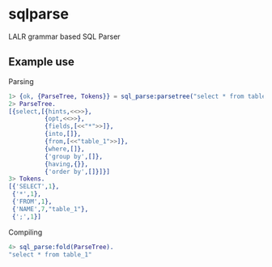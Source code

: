 sqlparse
========

LALR grammar based SQL Parser

Example use
-----------
Parsing
````erlang
1> {ok, {ParseTree, Tokens}} = sql_parse:parsetree("select * from table_1").
2> ParseTree.
[{select,[{hints,<<>>},
          {opt,<<>>},
          {fields,[<<"*">>]},
          {into,[]},
          {from,[<<"table_1">>]},
          {where,[]},
          {'group by',[]},
          {having,{}},
          {'order by',[]}]}]
3> Tokens.
[{'SELECT',1},
 {'*',1},
 {'FROM',1},
 {'NAME',7,"table_1"},
 {';',1}]
````
Compiling
````erlang
4> sql_parse:fold(ParseTree).
"select * from table_1"
````
